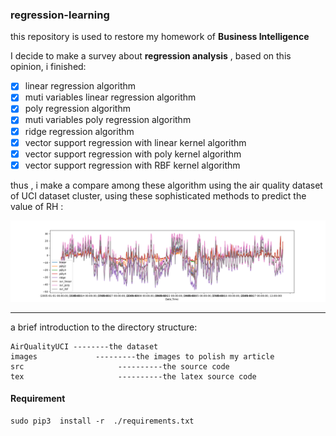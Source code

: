 ### regression-learning

this repository is used to restore my homework of  **Business Intelligence** 

I decide to make a survey about **regression analysis** , based on this opinion, i finished:

- [x] linear regression algorithm
- [x] muti variables linear regression algorithm
- [x] poly regression algorithm
- [x] muti variables poly regression algorithm
- [x] ridge regression algorithm
- [x] vector support regression with linear kernel algorithm
- [x] vector support regression with poly kernel algorithm
- [x] vector support regression with RBF kernel algorithm

thus , i make a compare among these algorithm using the air quality dataset of UCI dataset cluster, using these sophisticated methods to predict the value of RH :

![](./images/e2.png)

********************************************************

a brief introduction to the directory structure:

```
AirQualityUCI --------the dataset
images             ---------the images to polish my article
src                     ----------the source code 
tex                     ----------the latex source code
```

#### Requirement

```shell
sudo pip3  install -r  ./requirements.txt
```

